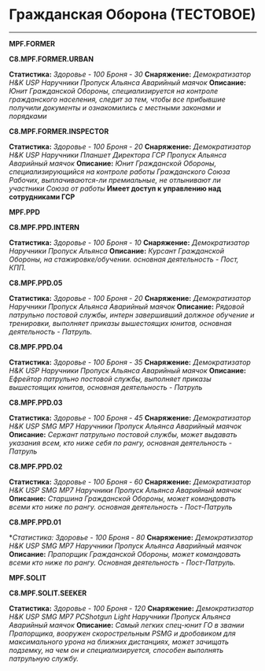 # Гражданская Оборона (ТЕСТОВОЕ)

****

**MPF.FORMER**

**C8.MPF.FORMER.URBAN**

**Статистика:** _Здоровье - 100_ _Броня - 30_ **Снаряжение:** _Демократизатор_ _H&K USP_ _Наручники_ _Пропуск Альянса_ _Аварийный маячок_ **Описание:** _Юнит Гражданской Обороны, специализируется на контроле гражданского населения, следит за тем, чтобы все прибывшие получили документы и ознакомились с местными законами и порядками_

**C8.MPF.FORMER.INSPECTOR**

**Статистика:** _Здоровье - 100_ _Броня - 20_ **Снаряжение:** _Демократизатор_ _H&K USP_ _Наручники_ _Планшет Директора ГСР_ _Пропуск Альянса_ _Аварийный маячок_ **Описание:** _Юнит Гражданской Обороны, специализирующийся на контроле работы Гражданского Союза Рабочих, выплачиваются-ли премиальные, не отлынивают ли участники Союза от работы_ **Имеет доступ к управлению над сотрудниками ГСР**

**MPF.PPD**

**C8.MPF.PPD.INTERN**

**Статистика:** _Здоровье - 100_ _Броня - 10_ **Снаряжение:** _Демократизатор_ _Наручники_ _Пропуск Альянса_ **Описание:** _Курсант Гражданской Обороны, на стажировке/обучении. основная деятельность - Пост, КПП._

**C8.MPF.PPD.05**

**Статистика:** _Здоровье - 100_ _Броня - 20_ **Снаряжение:** _Демократизатор_ _Наручники_ _Пропуск Альянса_ _Аварийный маячок_ **Описание:** _Рядовой патрульно постовой службы, интерн завершивший должное обучение и тренировки, выполняет приказы вышестоящих юнитов, основная деятельность - Патруль._

**C8.MPF.PPD.04**

**Статистика:** _Здоровье - 100_ _Броня - 35_ **Снаряжение:** _Демократизатор_ _H&K USP_ _Наручники_ _Пропуск Альянса_ _Аварийный маячок_ **Описание:** _Ефрейтор патрульно постовой службы, выполняет приказы вышестоящих юнитов, основная деятельность - Патруль_

**C8.MPF.PPD.03**

**Статистика:** _Здоровье - 100_ _Броня - 45_ **Снаряжение:** _Демократизатор_ _H&K USP_ _SMG MP7_ _Наручники_ _Пропуск Альянса_ _Аварийный маячок_ **Описание:** _Сержант патрульно постовой службы, может выдавать указания всем, кто ниже себя по рангу, основная деятельность - Патруль_

**C8.MPF.PPD.02**

**Статистика:** _Здоровье - 100_ _Броня - 60_ **Снаряжение:** _Демократизатор_ _H&K USP_ _SMG MP7_ _Наручники_ _Пропуск Альянса_ _Аварийный маячок_ **Описание:** _Старшина Гражданской Обороны, может командовать всеми кто ниже по рангу. основная деятельность - Пост-Патруль_

**C8.MPF.PPD.01**

**Статистика:* _Здоровье - 100_ _Броня - 80_ **Снаряжение:** _Демократизатор_ _H&K USP_ _SMG MP7_ _Наручники_ _Пропуск Альянса_ _Аварийный маячок_ **Описание:** _Прапорщик Гражданской Обороны, может командовать всеми кто ниже по рангу. Основная деятельность - Пост-Патруль._

**MPF.SOLIT**

**С8.MPF.SOLIT.SEEKER**

**Статистика:** _Здоровье - 100_ _Броня - 120_ **Снаряжение:** _Демократизатор_ _H&K USP_ _SMG MP7_ _PCShotgun Light_ _Наручники_ _Пропуск Альянса_ _Аварийный маячок_ **Описание:** _Самый легких спец-юнит ГО в звании Прапорщика, вооружен скорострельным PSMG и дробовиком для максимального урона на ближних дистанциях, может зачищать подземку, на чем он и специализируется, способен выполнять патрульную службу._
